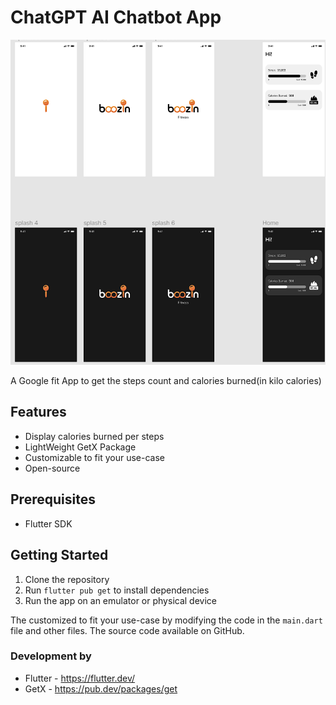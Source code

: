 # ChatGPT AI Chatbot App

<img src = "addimg.png">
<p>
A Google fit   App to get the steps count and calories burned(in kilo calories)
</p>


## Features

- Display calories burned per steps
- LightWeight GetX Package
- Customizable to fit your use-case
- Open-source

## Prerequisites

- Flutter SDK

## Getting Started

1. Clone the repository
2. Run `flutter pub get` to install dependencies
3. Run the app on an emulator or physical device

The  customized to fit your use-case by modifying the code in the `main.dart` file and other files. The source code  available on GitHub.

### Development by

- Flutter - https://flutter.dev/
- GetX    - https://pub.dev/packages/get